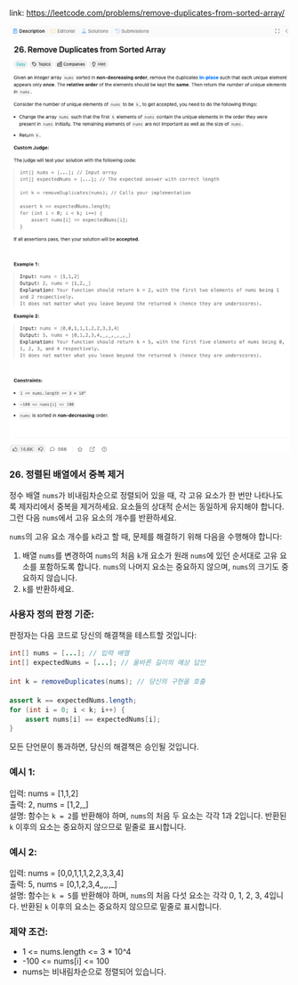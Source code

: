 link: https://leetcode.com/problems/remove-duplicates-from-sorted-array/

![img.png](img.png)

### 26. 정렬된 배열에서 중복 제거

정수 배열 `nums`가 비내림차순으로 정렬되어 있을 때, 각 고유 요소가 한 번만 나타나도록 제자리에서 중복을 제거하세요. 요소들의 상대적 순서는 동일하게 유지해야 합니다. 그런 다음 `nums`에서 고유 요소의 개수를 반환하세요.

`nums`의 고유 요소 개수를 `k`라고 할 때, 문제를 해결하기 위해 다음을 수행해야 합니다:

1. 배열 `nums`를 변경하여 `nums`의 처음 `k`개 요소가 원래 `nums`에 있던 순서대로 고유 요소를 포함하도록 합니다. `nums`의 나머지 요소는 중요하지 않으며, `nums`의 크기도 중요하지 않습니다.
2. `k`를 반환하세요.

### 사용자 정의 판정 기준:

판정자는 다음 코드로 당신의 해결책을 테스트할 것입니다:

```java
int[] nums = [...]; // 입력 배열
int[] expectedNums = [...]; // 올바른 길이의 예상 답안

int k = removeDuplicates(nums); // 당신의 구현을 호출

assert k == expectedNums.length;
for (int i = 0; i < k; i++) {
    assert nums[i] == expectedNums[i];
}
```
모든 단언문이 통과하면, 당신의 해결책은 승인될 것입니다.

### 예시 1:

입력: nums = [1,1,2]  
출력: 2, nums = [1,2,_]  
설명: 함수는 `k = 2`를 반환해야 하며, `nums`의 처음 두 요소는 각각 1과 2입니다. 반환된 `k` 이후의 요소는 중요하지 않으므로 밑줄로 표시합니다.

### 예시 2:

입력: nums = [0,0,1,1,1,2,2,3,3,4]  
출력: 5, nums = [0,1,2,3,4,_,_,_,_,_]  
설명: 함수는 `k = 5`를 반환해야 하며, `nums`의 처음 다섯 요소는 각각 0, 1, 2, 3, 4입니다. 반환된 `k` 이후의 요소는 중요하지 않으므로 밑줄로 표시합니다.

### 제약 조건:

- 1 <= nums.length <= 3 * 10^4
- -100 <= nums[i] <= 100
- nums는 비내림차순으로 정렬되어 있습니다.
